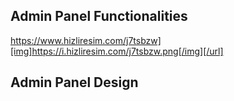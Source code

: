 ## Admin Panel Functionalities

https://www.hizliresim.com/j7tsbzw][img]https://i.hizliresim.com/j7tsbzw.png[/img][/url]

## Admin Panel Design


